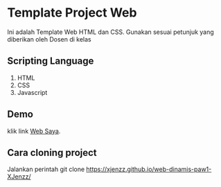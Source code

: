 # Template Project Web
Ini adalah Template Web HTML dan CSS. Gunakan sesuai petunjuk yang diberikan oleh Dosen di kelas

## Scripting Language
1. HTML
2. CSS
3. Javascript

## Demo
klik link [Web Saya](https://xjenzz.github.io/web-dinamis-paw1-XJenzz/).

## Cara cloning project
Jalankan perintah git clone https://xjenzz.github.io/web-dinamis-paw1-XJenzz/
